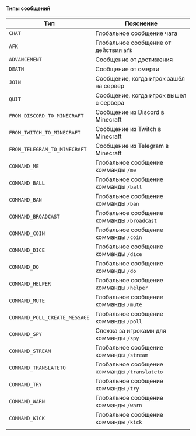 #### Типы сообщений

| Тип                           | Пояснение                                    |
|-------------------------------|----------------------------------------------|
| `CHAT`                        | Глобальное сообщение чата                    |
| `AFK`                         | Глобальное сообщение от действия `afk`       |
| `ADVANCEMENT `                | Сообщение от достижения                      |
| `DEATH`                       | Сообщение от смерти                          |
| `JOIN`                        | Сообщение, когда игрок зашёл на сервер       |
| `QUIT`                        | Сообщение, когда игрок вышел с сервера       |
| `FROM_DISCORD_TO_MINECRAFT`   | Сообщение из Discord в Minecraft             |
| `FROM_TWITCH_TO_MINECRAFT`    | Сообщение из Twitch в Minecraft              |
| `FROM_TELEGRAM_TO_MINECRAFT`  | Сообщение из Telegram в Minecraft            |
| `COMMAND_ME`                  | Глобальное сообщение комманды `/me`          |
| `COMMAND_BALL`                | Глобальное сообщение комманды `/ball`        |
| `COMMAND_BAN`                 | Глобальное сообщение комманды `/ban`         |
| `COMMAND_BROADCAST`           | Глобальное сообщение комманды `/broadcast`   |
| `COMMAND_COIN`                | Глобальное сообщение комманды `/coin`        |
| `COMMAND_DICE`                | Глобальное сообщение комманды `/dice`        |
| `COMMAND_DO`                  | Глобальное сообщение комманды `/do`          |
| `COMMAND_HELPER`              | Глобальное сообщение комманды `/helper`      |
| `COMMAND_MUTE`                | Глобальное сообщение комманды `/mute`        |
| `COMMAND_POLL_CREATE_MESSAGE` | Глобальное сообщение комманды `/poll`        |
| `COMMAND_SPY`                 | Слежка за игроками для комманды `/spy`       |
| `COMMAND_STREAM`              | Глобальное сообщение комманды `/stream`      |
| `COMMAND_TRANSLATETO`         | Глобальное сообщение комманды `/translateto` |
| `COMMAND_TRY`                 | Глобальное сообщение комманды `/try`         |
| `COMMAND_WARN`                | Глобальное сообщение комманды `/warn`        |
| `COMMAND_KICK`                | Глобальное сообщение комманды `/kick`        |
|                               |                                              |